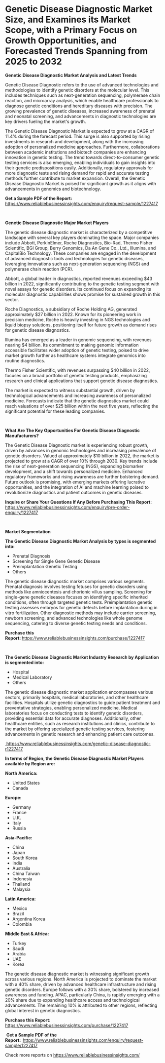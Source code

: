 <p><h1>Genetic Disease Diagnostic Market Size, and Examines its Market Scope, with a Primary Focus on Growth Opportunities, and Forecasted Trends Spanning from 2025 to 2032</h1></p><p><strong>Genetic Disease Diagnostic Market Analysis and Latest Trends</strong></p>
<p><p>Genetic Disease Diagnostic refers to the use of advanced technologies and methodologies to identify genetic disorders at the molecular level. This includes techniques such as next-generation sequencing, polymerase chain reaction, and microarray analysis, which enable healthcare professionals to diagnose genetic conditions and hereditary diseases with precision. The growing prevalence of genetic diseases, increased awareness of prenatal and neonatal screening, and advancements in diagnostic technologies are key drivers fueling the market's growth.</p><p>The Genetic Disease Diagnostic Market is expected to grow at a CAGR of 11.4% during the forecast period. This surge is also supported by rising investments in research and development, along with the increasing adoption of personalized medicine approaches. Furthermore, collaborations between academic institutions and biotech companies are enhancing innovation in genetic testing. The trend towards direct-to-consumer genetic testing services is also emerging, enabling individuals to gain insights into their genetic predispositions easily. Additionally, regulatory approvals for more diagnostic tests and rising demand for rapid and accurate testing methods further contribute to market expansion. Overall, the Genetic Disease Diagnostic Market is poised for significant growth as it aligns with advancements in genomics and biotechnology.</p></p>
<p><strong>Get a Sample PDF of the Report:&nbsp;</strong> <a href="https://www.reliablebusinessinsights.com/enquiry/request-sample/1227417?utm_campaign=96&utm_medium=2&utm_source=Github&utm_content=ia&utm_term=03032025&utm_id=genetic-disease-diagnostic">https://www.reliablebusinessinsights.com/enquiry/request-sample/1227417</a></p>
<p>&nbsp;</p>
<p><strong>Genetic Disease Diagnostic Major Market Players</strong></p>
<p><p>The genetic disease diagnostic market is characterized by a competitive landscape with several key players dominating the space. Major companies include Abbott, PerkinElmer, Roche Diagnostics, Bio-Rad, Thermo Fisher Scientific, BGI Group, Berry Genomics, Da An Gene Co., Ltd., Illumina, and CapitalBio Technology. These companies are engaged in the development of advanced diagnostic tools and technologies for genetic diseases, leveraging innovations such as next-generation sequencing (NGS) and polymerase chain reaction (PCR).</p><p>Abbott, a global leader in diagnostics, reported revenues exceeding $43 billion in 2022, significantly contributing to the genetic testing segment with novel assays for genetic disorders. Its continued focus on expanding its molecular diagnostic capabilities shows promise for sustained growth in this sector.</p><p>Roche Diagnostics, a subsidiary of Roche Holding AG, generated approximately $27 billion in 2022. Known for its pioneering work in precision medicine, Roche is heavily investing in NGS technologies and liquid biopsy solutions, positioning itself for future growth as demand rises for genetic disease diagnostics.</p><p>Illumina has emerged as a leader in genomic sequencing, with revenues nearing $4 billion. Its commitment to making genomic information accessible facilitates wider adoption of genetic testing, poised to drive market growth further as healthcare systems integrate genomics into routine diagnostics.</p><p>Thermo Fisher Scientific, with revenues surpassing $40 billion in 2022, focuses on a broad portfolio of genetic testing products, emphasizing research and clinical applications that support genetic disease diagnostics.</p><p>The market is expected to witness substantial growth, driven by technological advancements and increasing awareness of personalized medicine. Forecasts indicate that the genetic diagnostics market could reach valuations of over $25 billion within the next five years, reflecting the significant potential for these leading companies.</p></p>
<p>&nbsp;</p>
<p><strong>What Are The Key Opportunities For Genetic Disease Diagnostic Manufacturers?</strong></p>
<p><p>The Genetic Disease Diagnostic market is experiencing robust growth, driven by advances in genomic technologies and increasing prevalence of genetic disorders. Valued at approximately $10 billion in 2022, the market is projected to grow at a CAGR of over 10% through 2030. Key trends include the rise of next-generation sequencing (NGS), expanding biomarker development, and a shift towards personalized medicine. Enhanced regulatory frameworks and rising awareness are further bolstering demand. Future outlook is promising, with emerging markets offering lucrative opportunities, and the integration of AI and machine learning poised to revolutionize diagnostics and patient outcomes in genetic diseases.</p></p>
<p><strong>Inquire or Share Your Questions If Any Before Purchasing This Report:</strong> <a href="https://www.reliablebusinessinsights.com/enquiry/pre-order-enquiry/1227417?utm_campaign=96&utm_medium=2&utm_source=Github&utm_content=ia&utm_term=03032025&utm_id=genetic-disease-diagnostic">https://www.reliablebusinessinsights.com/enquiry/pre-order-enquiry/1227417</a></p>
<p>&nbsp;</p>
<p><strong>Market Segmentation</strong></p>
<p><strong>The Genetic Disease Diagnostic Market Analysis by types is segmented into:</strong></p>
<p><ul><li>Prenatal Diagnosis</li><li>Screening for Single Gene Genetic Disease</li><li>Preimplantation Genetic Testing</li><li>Others</li></ul></p>
<p><p>The genetic disease diagnostic market comprises various segments. Prenatal diagnosis involves testing fetuses for genetic disorders using methods like amniocentesis and chorionic villus sampling. Screening for single-gene genetic diseases focuses on identifying specific inherited conditions, often through targeted genetic tests. Preimplantation genetic testing assesses embryos for genetic defects before implantation during in vitro fertilization. Other diagnostic methods may include carrier screening, newborn screening, and advanced technologies like whole genome sequencing, catering to diverse genetic testing needs and conditions.</p></p>
<p><strong>Purchase this Report:&nbsp;</strong><a href="https://www.reliablebusinessinsights.com/purchase/1227417?utm_campaign=96&utm_medium=2&utm_source=Github&utm_content=ia&utm_term=03032025&utm_id=genetic-disease-diagnostic">https://www.reliablebusinessinsights.com/purchase/1227417</a></p>
<p>&nbsp;</p>
<p><strong>The Genetic Disease Diagnostic Market Industry Research by Application is segmented into:</strong></p>
<p><ul><li>Hospital</li><li>Medical Laboratory</li><li>Others</li></ul></p>
<p><p>The genetic disease diagnostic market application encompasses various sectors, primarily hospitals, medical laboratories, and other healthcare facilities. Hospitals utilize genetic diagnostics to guide patient treatment and preventative strategies, enabling personalized medicine. Medical laboratories focus on conducting tests to identify genetic disorders, providing essential data for accurate diagnoses. Additionally, other healthcare entities, such as research institutions and clinics, contribute to the market by offering specialized genetic testing services, fostering advancements in genetic research and enhancing patient care outcomes.</p></p>
<p><a href="https://www.reliablebusinessinsights.com/genetic-disease-diagnostic-r1227417?utm_campaign=96&utm_medium=2&utm_source=Github&utm_content=ia&utm_term=03032025&utm_id=genetic-disease-diagnostic">&nbsp;https://www.reliablebusinessinsights.com/genetic-disease-diagnostic-r1227417</a></p>
<p><strong>In terms of Region, the Genetic Disease Diagnostic Market Players available by Region are:</strong></p>
<p>
    <p> <strong> North America: </strong>
        <ul>
            <li>United States</li>
            <li>Canada</li>
        </ul>
        </p> 
    <p> <strong> Europe: </strong>
        <ul>
            <li>Germany</li>
            <li>France</li>
            <li>U.K.</li>
            <li>Italy</li>
            <li>Russia</li>
        </ul>
        </p> 
    <p> <strong> Asia-Pacific: </strong>
        <ul>
            <li>China</li>
            <li>Japan</li>
            <li>South Korea</li>
            <li>India</li>
            <li>Australia</li>
            <li>China Taiwan</li>
            <li>Indonesia</li>
            <li>Thailand</li>
            <li>Malaysia</li>
        </ul>
        </p> 
    <p> <strong> Latin America: </strong>
        <ul>
            <li>Mexico</li>
            <li>Brazil</li>
            <li>Argentina Korea</li>
            <li>Colombia</li>
        </ul>
        </p> 
    <p> <strong> Middle East & Africa: </strong>
        <ul>
            <li>Turkey</li>
            <li>Saudi</li>
            <li>Arabia</li>
            <li>UAE</li>
            <li>Korea</li>
        </ul>
    </p>
    </p>
<p><p>The genetic disease diagnostic market is witnessing significant growth across various regions. North America is projected to dominate the market with a 40% share, driven by advanced healthcare infrastructure and rising genetic disorders. Europe follows with a 30% share, bolstered by increased awareness and funding. APAC, particularly China, is rapidly emerging with a 20% share due to expanding healthcare access and technological advancements. The remaining 10% is attributed to other regions, reflecting global interest in genetic diagnostics.</p></p>
<p><strong>Purchase this Report: </strong><a href="https://www.reliablebusinessinsights.com/purchase/1227417?utm_campaign=96&utm_medium=2&utm_source=Github&utm_content=ia&utm_term=03032025&utm_id=genetic-disease-diagnostic">https://www.reliablebusinessinsights.com/purchase/1227417</a></p>
<p>&nbsp;<strong>Get a Sample PDF of the Report:&nbsp;&nbsp;</strong><a href="https://www.reliablebusinessinsights.com/enquiry/request-sample/1227417?utm_campaign=96&utm_medium=2&utm_source=Github&utm_content=ia&utm_term=03032025&utm_id=genetic-disease-diagnostic">https://www.reliablebusinessinsights.com/enquiry/request-sample/1227417</a></p>
<p><strong></strong></p>
<p>Check more reports on <a href="https://www.reliablebusinessinsights.com/?utm_campaign=96&utm_medium=2&utm_source=Github&utm_content=ia&utm_term=03032025&utm_id=genetic-disease-diagnostic">https://www.reliablebusinessinsights.com/</a></p>